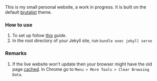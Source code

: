This is my small personal website, a work in progress. It is built on the default [brutalist](https://github.com/kwhaler/brutalist-jekyll) theme. 

### How to use
1. To set up follow [this](https://help.github.com/en/articles/setting-up-your-github-pages-site-locally-with-jekyll) guide. 
2. In the root directory of your Jekyll site, run `bundle exec jekyll serve`

### Remarks
1. If the live website won't update then your browser might have the old page [cached](https://stackoverflow.com/a/47443046). In Chrome go to `Menu > More Tools > Clear Browsing Data`. 